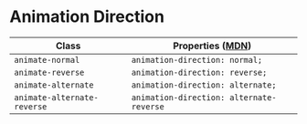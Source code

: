 # Animation Direction

| Class                       | Properties ([MDN](https://developer.mozilla.org/en-US/docs/Web/CSS/animation-direction)) |
| --------------------------- | ---------------------------------------------------------------------------------------- |
| `animate-normal`            | `animation-direction: normal;`                                                           |
| `animate-reverse`           | `animation-direction: reverse;`                                                          |
| `animate-alternate`         | `animation-direction: alternate;`                                                        |
| `animate-alternate-reverse` | `animation-direction: alternate-reverse`                                                 |
